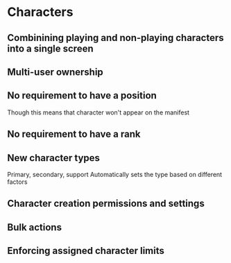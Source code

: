 # Characters

## Combinining playing and non-playing characters into a single screen

## Multi-user ownership

## No requirement to have a position

Though this means that character won't appear on the manifest

## No requirement to have a rank

## New character types

Primary, secondary, support
Automatically sets the type based on different factors

## Character creation permissions and settings

## Bulk actions

## Enforcing assigned character limits
